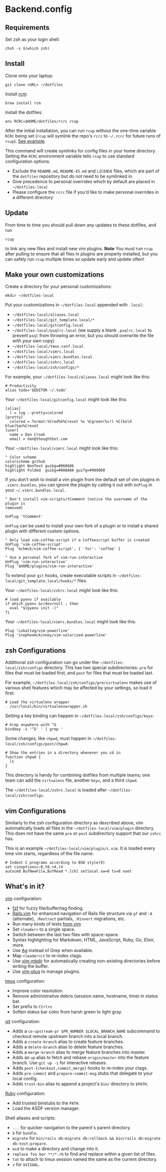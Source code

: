 # Backend.config

## Requirements

Set zsh as your login shell:

    chsh -s $(which zsh)

## Install

Clone onto your laptop:

    git clone <URL> ~/dotfiles

Install [rcm](https://github.com/thoughtbot/rcm):

    brew install rcm

Install the dotfiles:

    env RCRC=$HOME/dotfiles/rcrc rcup

After the initial installation, you can run `rcup` without the one-time variable
`RCRC` being set (`rcup` will symlink the repo's `rcrc` to `~/.rcrc` for future
runs of `rcup`). [See
example](https://github.com/thoughtbot/dotfiles/blob/master/rcrc).

This command will create symlinks for config files in your home directory.
Setting the `RCRC` environment variable tells `rcup` to use standard
configuration options:

- Exclude the `README.md`, `README-ES.md` and `LICENSE` files, which are part of
  the `dotfiles` repository but do not need to be symlinked in.
- Give precedence to personal overrides which by default are placed in
  `~/dotfiles-local`
- Please configure the `rcrc` file if you'd like to make personal
  overrides in a different directory

## Update

From time to time you should pull down any updates to these dotfiles, and run

    rcup

to link any new files and install new vim plugins. **Note** You _must_ run
`rcup` after pulling to ensure that all files in plugins are properly installed,
but you can safely run `rcup` multiple times so update early and update often!

## Make your own customizations

Create a directory for your personal customizations:

    mkdir ~/dotfiles-local

Put your customizations in `~/dotfiles-local` appended with `.local`:

- `~/dotfiles-local/aliases.local`
- `~/dotfiles-local/git_template.local/*`
- `~/dotfiles-local/gitconfig.local`
- `~/dotfiles-local/psqlrc.local` (we supply a blank `.psqlrc.local` to prevent `psql` from
  throwing an error, but you should overwrite the file with your own copy)
- `~/dotfiles-local/tmux.conf.local`
- `~/dotfiles-local/vimrc.local`
- `~/dotfiles-local/vimrc.bundles.local`
- `~/dotfiles-local/zshrc.local`
- `~/dotfiles-local/zsh/configs/*`

For example, your `~/dotfiles-local/aliases.local` might look like this:

    # Productivity
    alias todo='$EDITOR ~/.todo'

Your `~/dotfiles-local/gitconfig.local` might look like this:

    [alias]
      l = log --pretty=colored
    [pretty]
      colored = format:%Cred%h%Creset %s %Cgreen(%cr) %C(bold blue)%an%Creset
    [user]
      name = Dan Croak
      email = dan@thoughtbot.com

Your `~/dotfiles-local/vimrc.local` might look like this:

    " Color scheme
    colorscheme github
    highlight NonText guibg=#060606
    highlight Folded  guibg=#0A0A0A guifg=#9090D0

If you don't wish to install a vim plugin from the default set of vim plugins in
`.vimrc.bundles`, you can ignore the plugin by calling it out with `UnPlug` in
your `~/.vimrc.bundles.local`.

    " Don't install vim-scripts/tComment (notice the username of the plugin is
    removed)

    UnPlug 'tComment'

`UnPlug` can be used to install your own fork of a plugin or to install a shared
plugin with different custom options.

    " Only load vim-coffee-script if a Coffeescript buffer is created
    UnPlug 'vim-coffee-script'
    Plug 'kchmck/vim-coffee-script', { 'for': 'coffee' }

    " Use a personal fork of vim-run-interactive
    UnPlug 'vim-run-interactive'
    Plug '$HOME/plugins/vim-run-interactive'

To extend your `git` hooks, create executable scripts in
`~/dotfiles-local/git_template.local/hooks/*` files.

Your `~/dotfiles-local/zshrc.local` might look like this:

    # load pyenv if available
    if which pyenv &>/dev/null ; then
      eval "$(pyenv init -)"
    fi

Your `~/dotfiles-local/vimrc.bundles.local` might look like this:

    Plug 'Lokaltog/vim-powerline'
    Plug 'stephenmckinney/vim-solarized-powerline'

## zsh Configurations

Additional zsh configuration can go under the `~/dotfiles-local/zsh/configs` directory. This
has two special subdirectories: `pre` for files that must be loaded first, and
`post` for files that must be loaded last.

For example, `~/dotfiles-local/zsh/configs/pre/virtualenv` makes use of various shell
features which may be affected by your settings, so load it first:

    # Load the virtualenv wrapper
    . /usr/local/bin/virtualenvwrapper.sh

Setting a key binding can happen in `~/dotfiles-local/zsh/configs/keys`:

    # Grep anywhere with ^G
    bindkey -s '^G' ' | grep '

Some changes, like `chpwd`, must happen in `~/dotfiles-local/zsh/configs/post/chpwd`:

    # Show the entries in a directory whenever you cd in
    function chpwd {
      ls
    }

This directory is handy for combining dotfiles from multiple teams; one team
can add the `virtualenv` file, another `keys`, and a third `chpwd`.

The `~/dotfiles-local/zshrc.local` is loaded after `~/dotfiles-local/zsh/configs`.

## vim Configurations

Similarly to the zsh configuration directory as described above, vim
automatically loads all files in the `~/dotfiles-local/vim/plugin` directory. This does not
have the same `pre` or `post` subdirectory support that our `zshrc` has.

This is an example `~/dotfiles-local/vim/plugin/c.vim`. It is loaded every time vim starts,
regardless of the file name:

    # Indent C programs according to BSD style(9)
    set cinoptions=:0,t0,+4,(4
    autocmd BufNewFile,BufRead *.[ch] setlocal sw=0 ts=8 noet

## What's in it?

[vim](http://www.vim.org/) configuration:

- [fzf](https://github.com/junegunn/fzf.vim) for fuzzy file/buffer/tag finding.
- [Rails.vim](https://github.com/tpope/vim-rails) for enhanced navigation of
  Rails file structure via `gf` and `:A` (alternate), `:Rextract` partials,
  `:Rinvert` migrations, etc.
- Run many kinds of tests [from vim]([https://github.com/janko-m/vim-test)
- Set `<leader>` to a single space.
- Switch between the last two files with space-space.
- Syntax highlighting for Markdown, HTML, JavaScript, Ruby, Go, Elixir, more.
- Use [Ag](https://github.com/ggreer/the_silver_searcher) instead of Grep when
  available.
- Map `<leader>ct` to re-index ctags.
- Use [vim-mkdir](https://github.com/pbrisbin/vim-mkdir) for automatically
  creating non-existing directories before writing the buffer.
- Use [vim-plug](https://github.com/junegunn/vim-plug) to manage plugins.

[tmux](http://robots.thoughtbot.com/a-tmux-crash-course)
configuration:

- Improve color resolution.
- Remove administrative debris (session name, hostname, time) in status bar.
- Set prefix to `Ctrl+s`
- Soften status bar color from harsh green to light gray.

[git](http://git-scm.com/) configuration:

- Adds a `co-upstream-pr $PR_NUMBER $LOCAL_BRANCH_NAME` subcommand to checkout remote upstream branch into a local branch.
- Adds a `create-branch` alias to create feature branches.
- Adds a `delete-branch` alias to delete feature branches.
- Adds a `merge-branch` alias to merge feature branches into master.
- Adds an `up` alias to fetch and rebase `origin/master` into the feature
  branch. Use `git up -i` for interactive rebases.
- Adds `post-{checkout,commit,merge}` hooks to re-index your ctags.
- Adds `pre-commit` and `prepare-commit-msg` stubs that delegate to your local
  config.
- Adds `trust-bin` alias to append a project's `bin/` directory to `$PATH`.

[Ruby](https://www.ruby-lang.org/en/) configuration:

- Add trusted binstubs to the `PATH`.
- Load the ASDF version manager.

Shell aliases and scripts:

- `...` for quicker navigation to the parent's parent directory.
- `b` for `bundle`.
- `migrate` for `bin/rails db:migrate db:rollback && bin/rails db:migrate db:test:prepare`.
- `mcd` to make a directory and change into it.
- `replace foo bar **/*.rb` to find and replace within a given list of files.
- `tat` to attach to tmux session named the same as the current directory.
- `v` for `$VISUAL`.